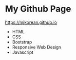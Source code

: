 # My Github Page
https://mjkorean.github.io
- HTML
- CSS
- Bootstrap
- Responsive Web Design
- Javascript
